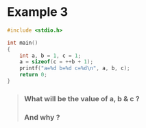 # Example 3

```c
#include <stdio.h>

int main()
{
    int a, b = 1, c = 1;
    a = sizeof(c = ++b + 1);
    printf("a=%d b=%d c=%d\n", a, b, c);
    return 0;
}
```

> ### What will be the value of a, b & c ?
> ###  And why ?